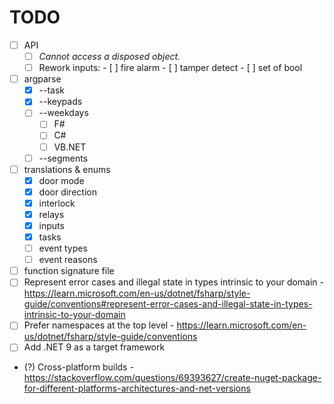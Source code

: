 # TODO

- [ ] API
    - [ ] _Cannot access a disposed object._
    - [ ] Rework inputs:
          - [ ] fire alarm
          - [ ] tamper detect
          - [ ] set of bool

- [ ] argparse
    - [x] --task
    - [x] --keypads
    - [ ] --weekdays
        - [ ] F#
        - [ ] C#
        - [ ] VB.NET
    - [ ] --segments

- [ ] translations & enums
    - [x] door mode
    - [x] door direction
    - [x] interlock
    - [x] relays
    - [x] inputs
    - [x] tasks
    - [ ] event types
    - [ ] event reasons

- [ ] function signature file
- [ ] Represent error cases and illegal state in types intrinsic to your domain
      - https://learn.microsoft.com/en-us/dotnet/fsharp/style-guide/conventions#represent-error-cases-and-illegal-state-in-types-intrinsic-to-your-domain
- [ ] Prefer namespaces at the top level
      - https://learn.microsoft.com/en-us/dotnet/fsharp/style-guide/conventions
- [ ] Add .NET 9 as a target framework
- (?) Cross-platform builds
      - https://stackoverflow.com/questions/69393627/create-nuget-package-for-different-platforms-architectures-and-net-versions

